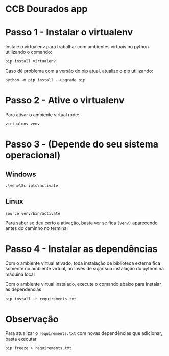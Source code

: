 # CCB Dourados app

# Passo 1 - Instalar o virtualenv
Instale o virtualenv para trabalhar com ambientes virtuais no python utilizando o comando:
```
pip install virtualenv
```
Caso dê problema com a versão do pip atual, atualize o pip utilizando:
```
python -m pip install --upgrade pip
```

# Passo 2 - Ative o virtualenv
Para ativar o ambiente virtual rode:
```
virtualenv venv
```

# Passo 3 - (Depende do seu sistema operacional)
## Windows
```
.\venv\Scripts\activate
```

## Linux
```
source venv/bin/activate
```
Para saber se deu certo a ativação, basta ver se fica ```(venv)``` aparecendo antes do caminho no terminal

# Passo 4 - Instalar as dependências
Com o ambiente virtual ativado, toda instalação de biblioteca externa fica somente no ambiente virtual, ao invés de sujar sua instalação do python na máquina local

Com o ambiente virtual instalado, execute o comando abaixo para instalar as dependências
```
pip install -r requirements.txt
```

# Observação
Para atualizar o `requirements.txt` com novas dependências que adicionar, basta executar
```
pip freeze > requirements.txt
```
